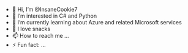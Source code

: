 - 👋 Hi, I’m @InsaneCookie7
- 👀 I’m interested in C# and Python
- 🌱 I’m currently learning about Azure and related Microsoft services
- 💞️ I love snacks
- 📫 How to reach me ...
- ⚡ Fun fact: ...

<!---
InsaneCookie7/InsaneCookie7 is a ✨ special ✨ repository because its `README.md` (this file) appears on your GitHub profile.
You can click the Preview link to take a look at your changes.
--->
